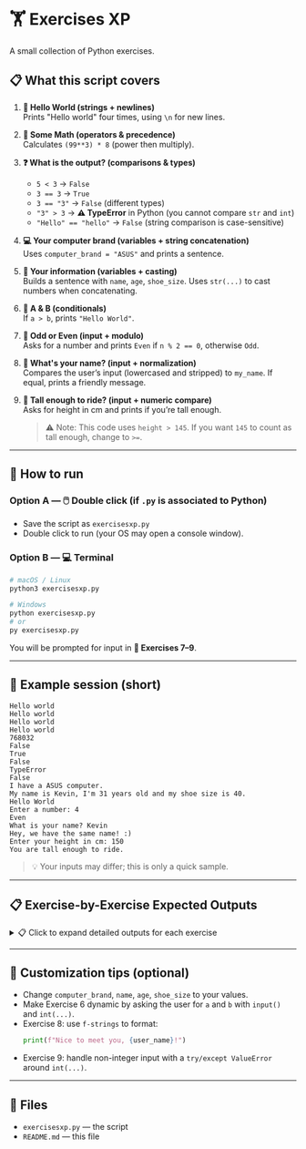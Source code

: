 # 🏋️ Exercises XP
A small collection of Python exercises.

## 📋 What this script covers

1) **👋 Hello World (strings + newlines)**  
   Prints "Hello world" four times, using `\n` for new lines.

2) **🧮 Some Math (operators & precedence)**  
   Calculates `(99**3) * 8` (power then multiply).

3) **❓ What is the output? (comparisons & types)**  
   - `5 < 3` → `False`  
   - `3 == 3` → `True`  
   - `3 == "3"` → `False` (different types)  
   - `"3" > 3` → **⚠️ TypeError** in Python (you cannot compare `str` and `int`)  
   - `"Hello" == "hello"` → `False` (string comparison is case-sensitive)

4) **💻 Your computer brand (variables + string concatenation)**  
   Uses `computer_brand = "ASUS"` and prints a sentence.

5) **👤 Your information (variables + casting)**  
   Builds a sentence with `name`, `age`, `shoe_size`. Uses `str(...)` to cast numbers when concatenating.

6) **🔀 A & B (conditionals)**  
   If `a > b`, prints `"Hello World"`.

7) **🔢 Odd or Even (input + modulo)**  
   Asks for a number and prints `Even` if `n % 2 == 0`, otherwise `Odd`.

8) **🤝 What's your name? (input + normalization)**  
   Compares the user’s input (lowercased and stripped) to `my_name`. If equal, prints a friendly message.

9) **🎢 Tall enough to ride? (input + numeric compare)**  
   Asks for height in cm and prints if you’re tall enough.  
   > ⚠️ Note: This code uses `height > 145`. If you want `145` to count as tall enough, change to `>=`.

---

## 🚀 How to run

### Option A — 🖱️ Double click (if `.py` is associated to Python)
- Save the script as `exercisesxp.py`
- Double click to run (your OS may open a console window).

### Option B — 💻 Terminal
```bash
# macOS / Linux
python3 exercisesxp.py

# Windows
python exercisesxp.py
# or
py exercisesxp.py
```

You will be prompted for input in **📝 Exercises 7–9**.

---

## 📸 Example session (short)

```
Hello world
Hello world
Hello world
Hello world
768032
False
True
False
TypeError
False
I have a ASUS computer.
My name is Kevin, I'm 31 years old and my shoe size is 40.
Hello World
Enter a number: 4
Even
What is your name? Kevin
Hey, we have the same name! :)
Enter your height in cm: 150
You are tall enough to ride.
```

> 💡 Your inputs may differ; this is only a quick sample.

---

## 📋 **Exercise-by-Exercise Expected Outputs**

<details>
<summary>📋 Click to expand detailed outputs for each exercise</summary>

### Exercise 1 - Hello World
```
Hello world
Hello world
Hello world
Hello world
```

### Exercise 2 - Arithmetic
```
768032
```
(Result of `(99³) × 8`)

### Exercise 3 - Comparisons
```
False
True  
False
TypeError
False
```

### Exercise 4 - Computer Brand
```
I have a ASUS computer.
```

### Exercise 5 - Personal Info
```
My name is Kevin, I'm 31 years old and my shoe size is 40.
```

### Exercise 6 - Comparison
```
Hello World
```
(Only prints if `a > b`)

### Exercise 7 - Odd/Even
```
Enter a number: 7
Odd
```
or
```
Enter a number: 10
Even
```

### Exercise 8 - Name Match
```
What is your name? Alice
Nice to meet you, Alice!
```
or
```
What is your name? Kevin
Hey, we have the same name! :)
```

### Exercise 9 - Height Check
```
Enter your height in cm: 150
You are tall enough to ride.
```
or
```
Enter your height in cm: 140
You need to grow some more to ride.
```

</details>

---

## 🎨 Customization tips (optional)

- Change `computer_brand`, `name`, `age`, `shoe_size` to your values.  
- Make Exercise 6 dynamic by asking the user for `a` and `b` with `input()` and `int(...)`.  
- Exercise 8: use `f-strings` to format:  
  ```python
  print(f"Nice to meet you, {user_name}!")
  ```
- Exercise 9: handle non-integer input with a `try/except ValueError` around `int(...)`.

---

## 📁 Files

- `exercisesxp.py` — the script
- `README.md` — this file
